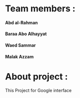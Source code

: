 # Team members :
#### Abd al-Rahman 
#### Baraa Abo Alhayyat 
#### Waed Sammar 
#### Malak Azzam
# About project :
This Project for Google interface
